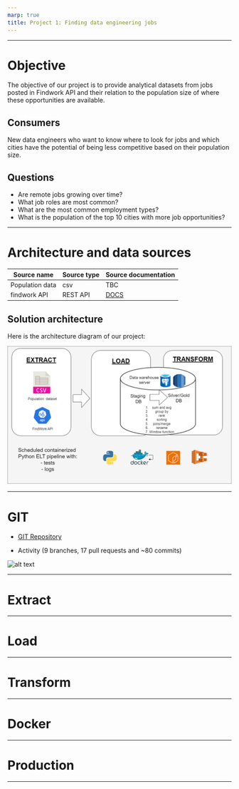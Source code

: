 ```yaml
---
marp: true
title: Project 1: Finding data engineering jobs
---
```


---
# Objective

The objective of our project is to provide analytical datasets from jobs posted in Findwork API and their relation to the population size of where these opportunities are available.

## Consumers

New data engineers who want to know where to look for jobs and which cities have the potential of being less competitive based on their population size.

## Questions

 - Are remote jobs growing over time?
 - What job roles are most common?
 - What are the most common employment types?
 - What is the population of the top 10 cities with more job opportunities? 
---

# Architecture and data sources

| Source name | Source type | Source documentation |
| - | - | - |
| Population data | csv | TBC |
| findwork API | REST API | [DOCS](https://findwork.dev/developers/#api-key) |

## Solution architecture

Here is the architecture diagram of our project:

![images/sample-solution-architecture-diagram.png](images/sample-solution-architecture-diagram.png)

---

# GIT

- [GIT Repository](https://github.com/JesSchattschneider/project-1-bootcamp-group-1)

- Activity (9 branches, 17 pull requests and ~80 commits)

![alt text](image.png)

---

# Extract

---

# Load

---

# Transform

---

# Docker

---

# Production

---

